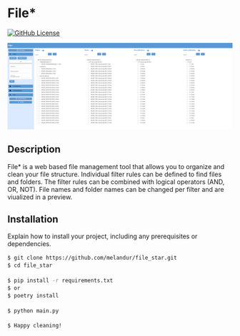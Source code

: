 # File*

[![GitHub License](https://img.shields.io/github/license/melandur/file_star)](LICENSE)


![Alt Text](doc/gui.png)

## Description

File* is a web based file management tool that allows you to organize and clean your file structure. 
Individual filter rules can be defined to find files and folders.
The filter rules can be combined with logical operators (AND, OR, NOT).
File names and folder names can be changed per filter and are viualized in a preview.

## Installation

Explain how to install your project, including any prerequisites or dependencies.

```bash
$ git clone https://github.com/melandur/file_star.git
$ cd file_star

$ pip install -r requirements.txt
$ or
$ poetry install

$ python main.py

$ Happy cleaning!
```

